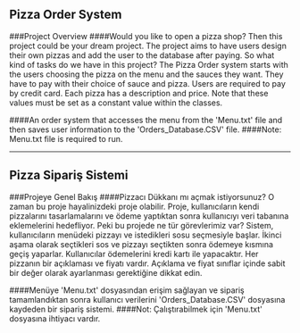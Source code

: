 ## Pizza Order System

###Project Overview
####Would you like to open a pizza shop? Then this project could be your dream project. The project aims to have users design their own pizzas and add the user to the database after paying. So what kind of tasks do we have in this project? The Pizza Order system starts with the users choosing the pizza on the menu and the sauces they want. They have to pay with their choice of sauce and pizza. Users are required to pay by credit card. Each pizza has a description and price. Note that these values must be set as a constant value within the classes.

####An order system that accesses the menu from the 'Menu.txt' file and then saves user information to the 'Orders_Database.CSV' file.
####Note: Menu.txt file is required to run.

-----------------------------------------------------------------------------------------------

## Pizza Sipariş Sistemi

###Projeye Genel Bakış
####Pizzacı Dükkanı mı açmak istiyorsunuz? O zaman bu proje hayalinizdeki proje olabilir. Proje, kullanıcıların kendi pizzalarını tasarlamalarını ve ödeme yaptıktan sonra kullanıcıyı veri tabanına eklemelerini hedefliyor. Peki bu projede ne tür görevlerimiz var? Sistem, kullanıcıların menüdeki pizzayı ve istedikleri sosu seçmesiyle başlar. İkinci aşama olarak seçtikleri sos ve pizzayı seçtikten sonra ödemeye kısmına geçiş yaparlar. Kullanıcılar ödemelerini kredi kartı ile yapacaktır. Her pizzanın bir açıklaması ve fiyatı vardır. Açıklama ve fiyat sınıflar içinde sabit bir değer olarak ayarlanması gerektiğine dikkat edin.

####Menüye 'Menu.txt' dosyasından erişim sağlayan ve sipariş tamamlandıktan sonra kullanıcı verilerini 'Orders_Database.CSV' dosyasına kaydeden bir sipariş sistemi.
####Not: Çalıştırabilmek için 'Menu.txt' dosyasına ihtiyacı vardır.
